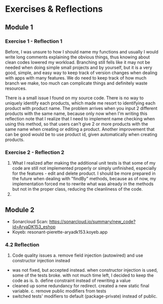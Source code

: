# Exercises & Reflections
## Module 1
### Exercise 1 - Reflection 1
Before, I was unsure to how I should name my functions and usually I would write long comments explaining the obvious things, thus knowing about clean codes lowered my workload. Branching still fells like it may not be needed when doing simple small projects and by yourself, but it is a very good, simple, and easy way to keep track of version changes when dealing with apps with many features. We do need to keep track of how much branch we make, too much can complicate things and definitely waste resources.

There is a small issue I found on my source code. There is no way to uniquely identify each products, which made me resort to identifying each product with product name. The problem arrives when you input 2 different products with the same name, because only now when I'm writing this reflection note that I realize that I need to implement name checking when using this method, so that users can't give 2 or more products with the same name when creating or editing a product. Another improvement that can be good would be to use product id, given automatically when creating products.

### Exercise 2 - Reflection 2
1. What I realized after making the additional unit tests is that some of my code are still not implemented properly or simply unfinished, especially for the features - edit and delete product. I should be more prepared in the future when dealing with "findBy" methods, because as of now, my implementation forced me to rewrite what was already in the methods but not in the proper class, reducing the cleanliness of the code.
2. 

## Module 2
- Sonarcloud Scan: https://sonarcloud.io/summary/new_code?id=AryaDK153_eshop
- Koyeb: resonant-pierette-aryadk153.koyeb.app
### 4.2 Reflection
1. Code quality issues
a. remove field injection (autowired) and use constructor injection instead
- was not fixed,  but accepted instead. when constructor injection is used, some of the tests broke. with not much time left, I decided to keep the code as is.
b. define constraint instead of rewriting a value
- cleaned up some redundancy for redirect. created a new static final variable.
c. remove public modifiers from tests
- switched tests' modifiers to default (package-private) instead of public.

